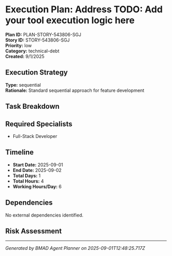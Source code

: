 # Execution Plan: Address TODO: Add your tool execution logic here

**Plan ID:** PLAN-STORY-543806-SGJ    
**Story ID:** STORY-543806-SGJ    
**Priority:** low    
**Category:** technical-debt    
**Created:** 9/1/2025

## Execution Strategy

**Type:** sequential  
**Rationale:** Standard sequential approach for feature development

## Task Breakdown



## Required Specialists

- Full-Stack Developer

## Timeline

- **Start Date:** 2025-09-01
- **End Date:** 2025-09-02  
- **Total Days:** 1
- **Total Hours:** 4
- **Working Hours/Day:** 6

## Dependencies

No external dependencies identified.

## Risk Assessment



---

*Generated by BMAD Agent Planner on 2025-09-01T12:48:25.717Z*
